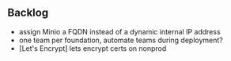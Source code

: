 ## Backlog

- assign Minio a FQDN instead of a dynamic internal IP address
- one team per foundation, automate teams during deployment?
- [Let's Encrypt] lets encrypt certs on nonprod